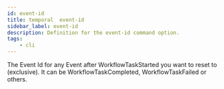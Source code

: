 ```yaml
---
id: event-id
title: temporal  event-id
sidebar_label: event-id
description: Definition for the event-id command option.
tags:
	- cli
---
```

The Event Id for any Event after WorkflowTaskStarted you want to reset to (exclusive). It can be WorkflowTaskCompleted, WorkflowTaskFailed or others.
